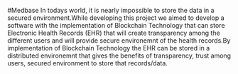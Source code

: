 #Medbase
In todays world, it is nearly impossible to store the data in a secured environment.While developing this project we aimed to develop a software with the implementation of Blockchain Technology that can store Electronic Health Records (EHR) that will create transparency among the different users and will provide secure environemnt of the health records.By implementation of Blockchain Technology the EHR can be stored in a distributed environemnt that gives the benefits of transparency, trust among users, secured environment to store that records/data.  
